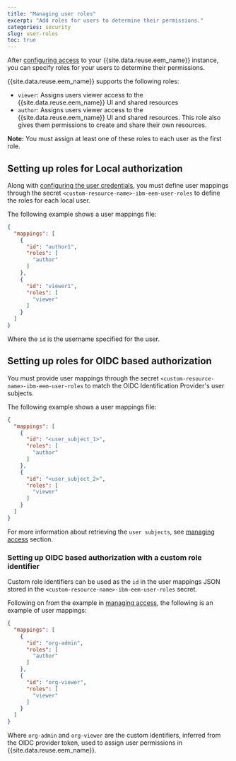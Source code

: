```yaml
---
title: "Managing user roles"
excerpt: "Add roles for users to determine their permissions."
categories: security
slug: user-roles
toc: true
---
```


After [configuring access](../managing-access) to your {{site.data.reuse.eem_name}} instance, you can specify roles for your users to determine their permissions. 

{{site.data.reuse.eem_name}} supports the following roles:
- `viewer`: Assigns users viewer access to the {{site.data.reuse.eem_name}} UI and shared resources
- `author`: Assigns users viewer access to the {{site.data.reuse.eem_name}} UI and shared resources. This role also gives them permissions to create and share their own resources. 

**Note:** You must assign at least one of these roles to each user as the first role.

## Setting up roles for Local authorization

Along with [configuring the user credentials](../managing-access), you must define user mappings through the secret `<custom-resource-name>-ibm-eem-user-roles` to define the roles for each local user.

The following example shows a user mappings file:
```json
{
  "mappings": [
    {
      "id": "author1",
      "roles": [
        "author"
      ]
    },
    {
      "id": "viewer1",
      "roles": [
        "viewer"
      ]
    }
  ]
}
```
Where the `id` is the username specified for the user. 

## Setting up roles for OIDC based authorization

You must provide user mappings through the secret `<custom-resource-name>-ibm-eem-user-roles` to match the OIDC Identification Provider's user subjects. 

The following example shows a user mappings file:
```json
{
  "mappings": [
    {
      "id": "<user_subject_1>",
      "roles": [
        "author"
      ]
    },
    {
      "id": "<user_subject_2>",
      "roles": [
        "viewer"
      ]
    }
  ]
}
```

For more information about retrieving the `user subjects`, see [managing access](../managing-access) section.

### Setting up OIDC based authorization with a custom role identifier

Custom role identifiers can be used as the `id` in the user mappings JSON stored in the `<custom-resource-name>-ibm-eem-user-roles` secret. 

Following on from the example in [managing access](../managing-access#setting-up-oidc-based-authorization-with-a-custom-role-identifier), the following is an example of user mappings:

```json
{
  "mappings": [
    {
      "id": "org-admin",
      "roles": [
        "author"
      ]
    },
    {
      "id": "org-viewer",
      "roles": [
        "viewer"
      ]
    }
  ]
}
```

Where `org-admin` and `org-viewer` are the custom identifiers, inferred from the OIDC provider token, used to assign user permissions in {{site.data.reuse.eem_name}}.
